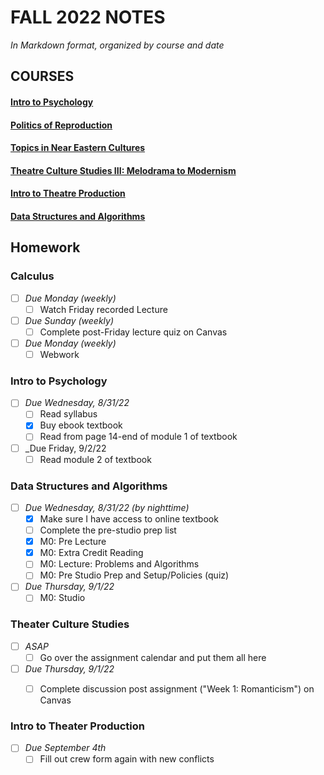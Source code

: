 # FALL 2022 NOTES

*In Markdown format, organized by course and date*

## COURSES
#### [Intro to Psychology](/Intro%20to%20Psychology/Notes)
#### [Politics of Reproduction](/Politics%20of%20Reproduction/Notes)
#### [Topics in Near Eastern Cultures](/Topics%20in%20Near%20Eastern%20Cultures/Notes)
#### [Theatre Culture Studies III: Melodrama to Modernism](/Theatre%20Culture%20Studies%20III/Notes)
#### [Intro to Theatre Production](/Intro%20to%20Theatre%20Production/Notes)
#### [Data Structures and Algorithms](/Data%20Structures%20and%20Algorithms/Notes)


## Homework

### Calculus
- [ ] _Due Monday (weekly)_
  - [ ] Watch Friday recorded Lecture
- [ ] _Due Sunday (weekly)_
  - [ ] Complete post-Friday lecture quiz on Canvas
- [ ] _Due Monday (weekly)_
  - [ ] Webwork

### Intro to Psychology
- [ ] _Due Wednesday, 8/31/22_
  - [ ] Read syllabus
  - [x] Buy ebook textbook
  - [ ] Read from page 14-end of module 1 of textbook
- [ ] _Due Friday, 9/2/22
  - [ ] Read module 2 of textbook

### Data Structures and Algorithms
- [ ] _Due Wednesday, 8/31/22 (by nighttime)_
  - [x] Make sure I have access to online textbook
  - [ ] Complete the pre-studio prep list
  - [x] M0: Pre Lecture
  - [x] M0: Extra Credit Reading
  - [ ] M0: Lecture: Problems and Algorithms
  - [ ] M0: Pre Studio Prep and Setup/Policies (quiz)

- [ ] _Due Thursday, 9/1/22_
  - [ ] M0: Studio

### Theater Culture Studies
- [ ] _ASAP_
  - [ ] Go over the assignment calendar and put them all here
- [ ] _Due Thursday, 9/1/22_
  - [ ] Complete discussion post assignment ("Week 1: Romanticism") on Canvas


### Intro to Theater Production
- [ ] _Due September 4th_
  - [ ] Fill out crew form again with new conflicts
